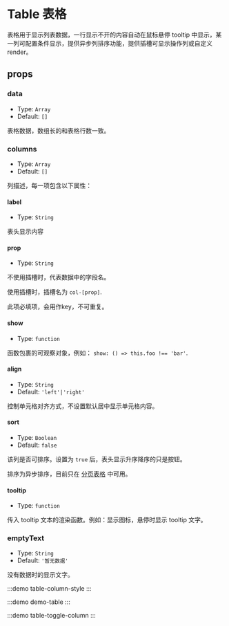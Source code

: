 # Table 表格

表格用于显示列表数据，一行显示不开的内容自动在鼠标悬停 tooltip 中显示，某一列可配置条件显示，提供异步列排序功能，提供插槽可显示操作列或自定义render。

## props

### data
- Type: `Array`
- Default: `[]`

表格数据，数组长的和表格行数一致。

### columns
- Type: `Array`
- Default: `[]`

列描述，每一项包含以下属性：

#### label
- Type: `String`

表头显示内容

#### prop
- Type: `String`

不使用插槽时，代表数据中的字段名。

使用插槽时，插槽名为 `col-[prop]`.

此项必填项，会用作key，不可重复。

#### show
- Type: `function`

函数包裹的可观察对象，例如： `show: () => this.foo !== 'bar'`.

#### align
- Type: `String`
- Default: `'left'|'right'`

控制单元格对齐方式，不设置默认居中显示单元格内容。

#### sort
- Type: `Boolean`
- Default: `false`

该列是否可排序。设置为 `true` 后，表头显示升序降序的只是按钮。

排序为异步排序，目前只在 [分页表格](pagintable.md) 中可用。

#### tooltip
- Type: `function`

传入 tooltip 文本的渲染函数。例如：显示图标，悬停时显示 tooltip 文字。















### emptyText
- Type: `String`
- Default: `'暂无数据'`

没有数据时的显示文字。







:::demo table-column-style
:::

:::demo demo-table
:::

:::demo table-toggle-column
:::